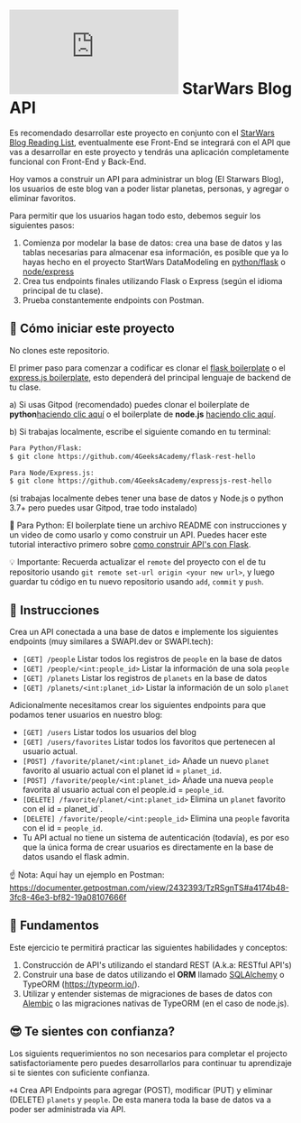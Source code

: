 # ![alt text](https://assets.breatheco.de/apis/img/images.php?blob&random&cat=icon&tags=breathecode,32) StarWars Blog API

Es recomendado desarrollar este proyecto en conjunto con el [StarWars Blog Reading List](https://github.com/breatheco-de/exercise-starwars-blog-reading-list), eventualmente ese Front-End se integrará con el API que vas a desarrollar en este proyecto y tendrás una aplicación completamente funcional con Front-End y Back-End.

Hoy vamos a construir un API para administrar un blog (El Starwars Blog), los usuarios de este blog van a poder listar planetas, personas, y agregar o eliminar favoritos.

Para permitir que los usuarios hagan todo esto, debemos seguir los siguientes pasos:

1. Comienza por modelar la base de datos: crea una base de datos y las tablas necesarias para almacenar esa información, es posible que ya lo hayas hecho en el proyecto StartWars DataModeling en [python/flask](https://github.com/breatheco-de/exercise-starwars-data-modeling) o [node/express](https://github.com/breatheco-de/starwars-data-model-typeorm-node)
2. Crea tus endpoints finales utilizando Flask o Express (según el idioma principal de tu clase).
3. Prueba constantemente endpoints con Postman.

## 🌱  Cómo iniciar este proyecto

No clones este repositorio.

El primer paso para comenzar a codificar es clonar el [flask boilerplate](https://github.com/4GeeksAcademy/flask-rest-hello) o el [express.js boilerplate](https://github.com/breatheco-de/starwars-data-model-typeorm-node), esto dependerá del principal lenguaje de backend de tu clase.

a) Si usas Gitpod (recomendado) puedes clonar el boilerplate de **python**[haciendo clic aquí](https://github.com/4GeeksAcademy/flask-rest-hello) o el boilerplate de **node.js** [haciendo clic aquí](https://github.com/4GeeksAcademy/expressjs-rest-hello).

b) Si trabajas localmente, escribe el siguiente comando en tu terminal: 
```sh
Para Python/Flask:
$ git clone https://github.com/4GeeksAcademy/flask-rest-hello

Para Node/Express.js:
$ git clone https://github.com/4GeeksAcademy/expressjs-rest-hello
```
(si trabajas localmente debes tener una base de datos y Node.js o python 3.7+ pero puedes usar Gitpod, trae todo instalado)

🐍 Para Python: El boilerplate tiene un archivo README con instrucciones y un video de como usarlo y como construir un API. Puedes hacer este tutorial interactivo primero sobre [como construir API's con Flask](https://github.com/breatheco-de/python-flask-api-tutorial).

💡 Importante: Recuerda actualizar el `remote` del proyecto con el de tu repositorio usando `git remote set-url origin <your new url>`, y luego guardar tu código en tu nuevo repositorio usando `add`, `commit` y `push`.

## 📝 Instrucciones

Crea un API conectada a una base de datos e implemente los siguientes endpoints (muy similares a SWAPI.dev or SWAPI.tech):

- `[GET] /people` Listar todos los registros de `people` en la base de datos
- `[GET] /people/<int:people_id>` Listar la información de una sola `people`
- `[GET] /planets` Listar los registros de `planets` en la base de datos
- `[GET] /planets/<int:planet_id>` Listar la información de un solo `planet`

Adicionalmente necesitamos crear los siguientes endpoints para que podamos tener usuarios en nuestro blog:

- `[GET] /users` Listar todos los usuarios del blog 
- `[GET] /users/favorites` Listar todos los favoritos que pertenecen al usuario actual.
- `[POST] /favorite/planet/<int:planet_id>` Añade un nuevo `planet` favorito al usuario actual con el planet id = `planet_id`.
- `[POST] /favorite/people/<int:planet_id>` Añade una nueva `people` favorita al usuario actual con el people.id = `people_id`.
- `[DELETE] /favorite/planet/<int:planet_id>` Elimina un `planet` favorito con el id = planet_id`.
- `[DELETE] /favorite/people/<int:people_id>` Elimina una `people` favorita con el id = `people_id`.
- Tu API actual no tiene un sistema de autenticación (todavía), es por eso que la única forma de crear usuarios es directamente en la base de datos usando el flask admin.

☝️ Nota: Aquí hay un ejemplo en Postman: 
https://documenter.getpostman.com/view/2432393/TzRSgnTS#a4174b48-3fc8-46e3-bf82-19a08107666f

## 📖 Fundamentos

Este ejercicio te permitirá practicar las siguientes habilidades y conceptos:

1. Construcción de API's utilizando el standard REST (A.k.a: RESTful API's)
2. Construir una base de datos utilizando el **ORM** llamado [SQLAlchemy](https://www.sqlalchemy.org/) o TypeORM (https://typeorm.io/).
3. Utilizar y entender sistemas de migraciones de bases de datos con [Alembic](https://alembic.sqlalchemy.org/en/latest/) o las migraciones nativas de TypeORM (en el caso de node.js).

## 😎 Te sientes con confianza?

Los siguients requerimientos no son necesarios para completar el projecto satisfactoriamente pero puedes desarrollarlos para continuar tu aprendizaje si te sientes con suficiente confianza.

`+4` Crea API Endpoints para agregar (POST), modificar (PUT) y eliminar (DELETE) `planets` y `people`. De esta manera toda la base de datos va a poder ser administrada via API.
